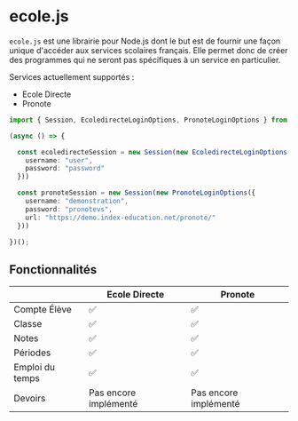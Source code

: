 # ecole.js

`ecole.js` est une librairie pour Node.js dont le but est de fournir une façon unique d'accéder aux services scolaires français. Elle permet donc de créer des programmes qui ne seront pas spécifiques à un service en particulier.

Services actuellement supportés : 
* Ecole Directe
* Pronote

```typescript
import { Session, EcoledirecteLoginOptions, PronoteLoginOptions } from "ecole.js"

(async () => {

  const ecoledirecteSession = new Session(new EcoledirecteLoginOptions({
    username: "user",
    password: "password"
  }))

  const pronoteSession = new Session(new PronoteLoginOptions({
    username: "demonstration",
    password: "pronotevs",
    url: "https://demo.index-education.net/pronote/"
  }))

})();
```
## Fonctionnalités

|                 | Ecole Directe         | Pronote               |
| --------------- | --------------------- | --------------------- |
| Compte Élève    | ✅                     | ✅                     |
| Classe          | ✅                     | ✅                     |
| Notes           | ✅                     | ✅                     |
| Périodes        | ✅                     | ✅                     |
| Emploi du temps | ✅                     | ✅                     |
| Devoirs         | Pas encore implémenté | Pas encore implémenté |
